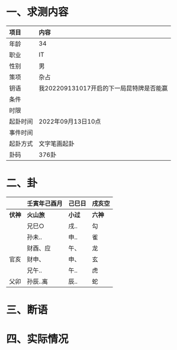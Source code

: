 # 一、求测内容
|项目|内容|
|:-|:-|
|年龄|34|
|职业|IT|
|性别|男|
|策项|杂占|
|钥语|我202209131017开启的下一局昆特牌是否能赢|
|条件||
|时限||
|起卦时间|2022年09月13日10点|
|事件时间||
|起卦方式|文字笔画起卦|
|卦码|376卦|

# 二、卦
||壬寅年己酉月|己巳日|戌亥空|
|:-|:-|:-|:-|
|**伏神**|**火山旅**|**小过**|**六神**|
||兄巳○|戌..|勾|
||孙未..|申..|雀|
||财酉、应|午、|龙|
|官亥|财申、|申、|玄|
||兄午..|午..|虎|
|父卯|孙辰..离|辰..|蛇|


# 三、断语

# 四、实际情况